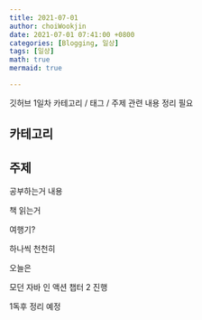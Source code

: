 ```yaml
---
title: 2021-07-01
author: choiWookjin
date: 2021-07-01 07:41:00 +0800
categories: [Blogging, 일상]
tags: [일상]
math: true
mermaid: true

---
```


깃허브 1일차
 카테고리 / 태그 / 주제 관련 내용 정리 필요

카테고리
---

## 주제
공부하는거 내용

책 읽는거

여행기?

하나씩 천천히

오늘은

모던 자바 인 액션 챕터 2 진행

1독후 정리 예정








